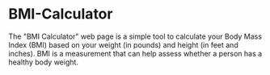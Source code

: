 # BMI-Calculator

The "BMI Calculator" web page is a simple tool to calculate your Body Mass Index (BMI) based on your weight (in pounds) and height (in feet and inches). 
BMI is a measurement that can help assess whether a person has a healthy body weight.

